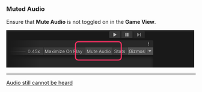 ### Muted Audio
Ensure that **Mute Audio** is not toggled on in the **Game View**.

![Mute Audio Toggle](mute-toggle.png)

---
[Audio still cannot be heard](Global%20Volume.md)